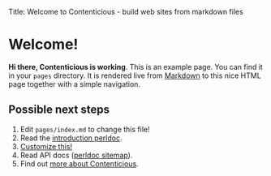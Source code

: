 Title: Welcome to Contenticious - build web sites from markdown files

Welcome!
========

**Hi there, Contenticious is working**. This is an example page.
You can find it in your `pages` directory.
It is rendered live from [Markdown][md] to this
nice HTML page together with a simple navigation.

[md]: http://daringfireball.net/projects/markdown/

Possible next steps
-------------------

1. Edit `pages/index.md` to change this file!
1. Read the [introduction perldoc](perldoc/Contenticious).
1. [Customize this!](perldoc/Contenticious#Customize)
1. Read API docs ([perldoc sitemap](Perldoc.html)).
1. Find out [more about Contenticious](About.html).
